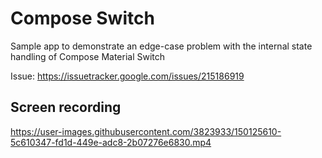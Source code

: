 Compose Switch
==========
Sample app to demonstrate an edge-case problem with the internal state handling of Compose Material Switch

Issue: https://issuetracker.google.com/issues/215186919

Screen recording
-----------
https://user-images.githubusercontent.com/3823933/150125610-5c610347-fd1d-449e-adc8-2b07276e6830.mp4
